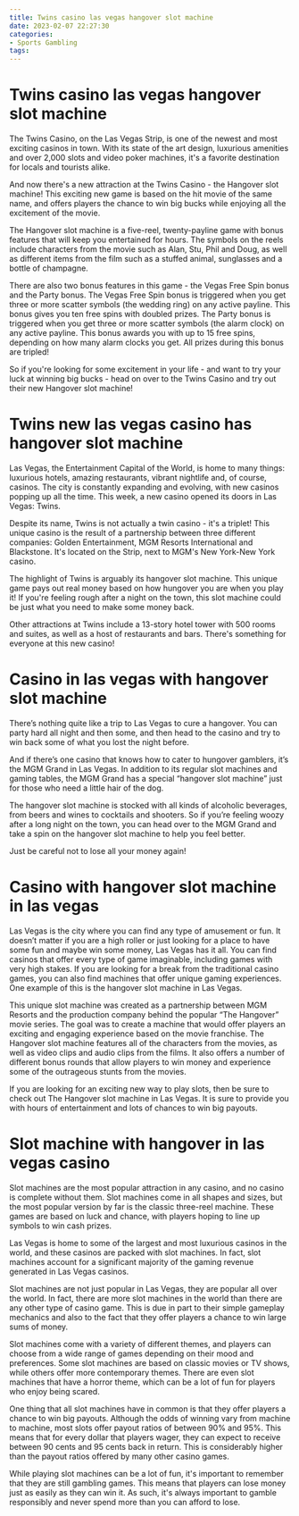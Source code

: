 ```yaml
---
title: Twins casino las vegas hangover slot machine
date: 2023-02-07 22:27:30
categories:
- Sports Gambling
tags:
---
```



#  Twins casino las vegas hangover slot machine

The Twins Casino, on the Las Vegas Strip, is one of the newest and most exciting casinos in town. With its state of the art design, luxurious amenities and over 2,000 slots and video poker machines, it's a favorite destination for locals and tourists alike.

And now there's a new attraction at the Twins Casino - the Hangover slot machine! This exciting new game is based on the hit movie of the same name, and offers players the chance to win big bucks while enjoying all the excitement of the movie.

The Hangover slot machine is a five-reel, twenty-payline game with bonus features that will keep you entertained for hours. The symbols on the reels include characters from the movie such as Alan, Stu, Phil and Doug, as well as different items from the film such as a stuffed animal, sunglasses and a bottle of champagne.

There are also two bonus features in this game - the Vegas Free Spin bonus and the Party bonus. The Vegas Free Spin bonus is triggered when you get three or more scatter symbols (the wedding ring) on any active payline. This bonus gives you ten free spins with doubled prizes. The Party bonus is triggered when you get three or more scatter symbols (the alarm clock) on any active payline. This bonus awards you with up to 15 free spins, depending on how many alarm clocks you get. All prizes during this bonus are tripled!

So if you're looking for some excitement in your life - and want to try your luck at winning big bucks - head on over to the Twins Casino and try out their new Hangover slot machine!

#  Twins new las vegas casino has hangover slot machine

Las Vegas, the Entertainment Capital of the World, is home to many things: luxurious hotels, amazing restaurants, vibrant nightlife and, of course, casinos. The city is constantly expanding and evolving, with new casinos popping up all the time. This week, a new casino opened its doors in Las Vegas: Twins.

Despite its name, Twins is not actually a twin casino - it's a triplet! This unique casino is the result of a partnership between three different companies: Golden Entertainment, MGM Resorts International and Blackstone. It's located on the Strip, next to MGM's New York-New York casino.

The highlight of Twins is arguably its hangover slot machine. This unique game pays out real money based on how hungover you are when you play it! If you're feeling rough after a night on the town, this slot machine could be just what you need to make some money back.

Other attractions at Twins include a 13-story hotel tower with 500 rooms and suites, as well as a host of restaurants and bars. There's something for everyone at this new casino!

#  Casino in las vegas with hangover slot machine

There’s nothing quite like a trip to Las Vegas to cure a hangover. You can party hard all night and then some, and then head to the casino and try to win back some of what you lost the night before.

And if there’s one casino that knows how to cater to hungover gamblers, it’s the MGM Grand in Las Vegas. In addition to its regular slot machines and gaming tables, the MGM Grand has a special “hangover slot machine” just for those who need a little hair of the dog.

The hangover slot machine is stocked with all kinds of alcoholic beverages, from beers and wines to cocktails and shooters. So if you’re feeling woozy after a long night on the town, you can head over to the MGM Grand and take a spin on the hangover slot machine to help you feel better.

Just be careful not to lose all your money again!

#  Casino with hangover slot machine in las vegas

Las Vegas is the city where you can find any type of amusement or fun. It doesn’t matter if you are a high roller or just looking for a place to have some fun and maybe win some money, Las Vegas has it all. You can find casinos that offer every type of game imaginable, including games with very high stakes. If you are looking for a break from the traditional casino games, you can also find machines that offer unique gaming experiences. One example of this is the hangover slot machine in Las Vegas.

This unique slot machine was created as a partnership between MGM Resorts and the production company behind the popular “The Hangover” movie series. The goal was to create a machine that would offer players an exciting and engaging experience based on the movie franchise. The Hangover slot machine features all of the characters from the movies, as well as video clips and audio clips from the films. It also offers a number of different bonus rounds that allow players to win money and experience some of the outrageous stunts from the movies.

If you are looking for an exciting new way to play slots, then be sure to check out The Hangover slot machine in Las Vegas. It is sure to provide you with hours of entertainment and lots of chances to win big payouts.

#  Slot machine with hangover in las vegas casino

Slot machines are the most popular attraction in any casino, and no casino is complete without them. Slot machines come in all shapes and sizes, but the most popular version by far is the classic three-reel machine. These games are based on luck and chance, with players hoping to line up symbols to win cash prizes.

Las Vegas is home to some of the largest and most luxurious casinos in the world, and these casinos are packed with slot machines. In fact, slot machines account for a significant majority of the gaming revenue generated in Las Vegas casinos.

Slot machines are not just popular in Las Vegas, they are popular all over the world. In fact, there are more slot machines in the world than there are any other type of casino game. This is due in part to their simple gameplay mechanics and also to the fact that they offer players a chance to win large sums of money.

Slot machines come with a variety of different themes, and players can choose from a wide range of games depending on their mood and preferences. Some slot machines are based on classic movies or TV shows, while others offer more contemporary themes. There are even slot machines that have a horror theme, which can be a lot of fun for players who enjoy being scared.

One thing that all slot machines have in common is that they offer players a chance to win big payouts. Although the odds of winning vary from machine to machine, most slots offer payout ratios of between 90% and 95%. This means that for every dollar that players wager, they can expect to receive between 90 cents and 95 cents back in return. This is considerably higher than the payout ratios offered by many other casino games.

While playing slot machines can be a lot of fun, it's important to remember that they are still gambling games. This means that players can lose money just as easily as they can win it. As such, it's always important to gamble responsibly and never spend more than you can afford to lose.
